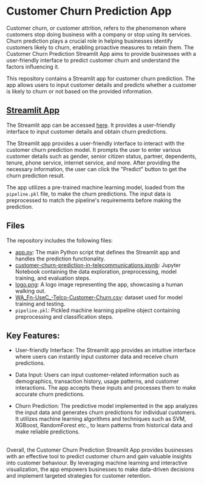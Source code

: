 # Customer Churn Prediction App

Customer churn, or customer attrition, refers to the phenomenon where customers stop doing business with a company or stop using its services. Churn prediction plays a crucial role in helping businesses identify customers likely to churn, enabling proactive measures to retain them. The Customer Churn Prediction Streamlit App aims to provide businesses with a user-friendly interface to predict customer churn and understand the factors influencing it.

This repository contains a Streamlit app for customer churn prediction. The app allows users to input customer details and predicts whether a customer is likely to churn or not based on the provided information.

## [Streamlit App](https://rauhan-sheikh-customerchurnprediction-app-35g08h.streamlit.app/)

The Streamlit app can be accessed [here](https://rauhan-sheikh-customerchurnprediction-app-35g08h.streamlit.app/). It provides a user-friendly interface to input customer details and obtain churn predictions.

The Streamlit app provides a user-friendly interface to interact with the customer churn prediction model. It prompts the user to enter various customer details such as gender, senior citizen status, partner, dependents, tenure, phone service, internet service, and more. After providing the necessary information, the user can click the "Predict" button to get the churn prediction result.

The app utilizes a pre-trained machine learning model, loaded from the `pipeline.pkl` file, to make the churn predictions. The input data is preprocessed to match the pipeline's requirements before making the prediction.


## Files

The repository includes the following files:

- [app.py](./app.py): The main Python script that defines the Streamlit app and handles the prediction functionality.
- [customer-churn-prediction-in-telecommunications.ipynb](./customer-churn-prediction-in-telecommunications.ipynb): Jupyter Notebook containing the data exploration, preprocessing, model training, and evaluation steps.
- [logo.png](./logo.png): A logo image representing the app, showcasing a human walking out.
- [WA_Fn-UseC_-Telco-Customer-Churn.csv](./WA_Fn-UseC_-Telco-Customer-Churn.csv): dataset used for model training and testing.
- `pipeline.pkl`: Pickled machine learning pipeline object containing preprocessing and classification steps.

## Key Features:

- User-friendly Interface: The Streamlit app provides an intuitive interface where users can instantly input customer data and receive churn predictions.

- Data Input: Users can input customer-related information such as demographics, transaction history, usage patterns, and customer interactions. The app accepts these inputs and processes them to make accurate churn predictions.

- Churn Prediction: The predictive model implemented in the app analyzes the input data and generates churn predictions for individual customers. It utilizes machine learning algorithms and techniques such as SVM, XGBoost, RandomForest etc., to learn patterns from historical data and make reliable predictions.<br><br>

Overall, the Customer Churn Prediction Streamlit App provides businesses with an effective tool to predict customer churn and gain valuable insights into customer behaviour. By leveraging machine learning and interactive visualization, the app empowers businesses to make data-driven decisions and implement targeted strategies for customer retention.
